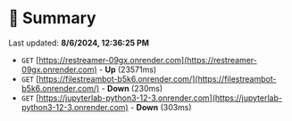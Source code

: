 # 📖 Summary
Last updated: **8/6/2024, 12:36:25 PM**

- `GET` [https://restreamer-09gx.onrender.com](https://restreamer-09gx.onrender.com) - **Up** (23571ms)
- `GET` [https://filestreambot-b5k6.onrender.com/](https://filestreambot-b5k6.onrender.com/) - **Down** (230ms)
- `GET` [https://jupyterlab-python3-12-3.onrender.com](https://jupyterlab-python3-12-3.onrender.com) - **Down** (303ms)
